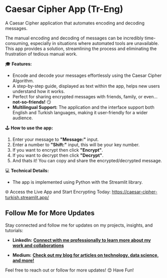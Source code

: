 # Caesar Cipher App (Tr-Eng)

A Caesar Cipher application that automates encoding and decoding messages.

The manual encoding and decoding of messages can be incredibly time-consuming, especially in situations where automated tools are unavailable. 
This app provides a solution, streamlining the process and eliminating the frustration of tedious manual work.

🎓 **Features:**

*   Encode and decode your messages effortlessly using the Caesar Cipher Algorithm.
*   A step-by-step guide, displayed as text within the app, helps new users understand how it works.
*   Perfect for sharing encrypted messages with friends, family, or even… **not-so-friends!** 😏
*   **Multilingual Support:** The application and the interface support both English and Turkish languages, making it user-friendly for a wider audience.

🕹️ **How to use the app:**
  
   1. Enter your message to **"Message:"** input.
   2. Enter a number to **"Shift:"** input, this will be your key number.
   3. If you want to encrypt then click **"Encrypt"**.
   4. If you want to decrypt then click **"Decrypt"**.
   5. And thats it! You can copy and share the encrypted/decrypted message.

💻 **Technical Details:**

*  The app is implemented using Python with the Streamlit library.

🌐 Access the Live App and Start Encrypting Today: https://caesar-cipher-turkish.streamlit.app/

## Follow Me for More Updates

Stay connected and follow me for updates on my projects, insights, and tutorials:

-  **LinkedIn:** **[Connect with me professionally to learn more about my work and collaborations](https://www.linkedin.com/in/gunalhincal)**
    
-   **Medium:** **[Check out my blog for articles on technology, data science, and more!](https://medium.com/@hincalgunal)**

Feel free to reach out or follow for more updates! 😊 Have Fun!

